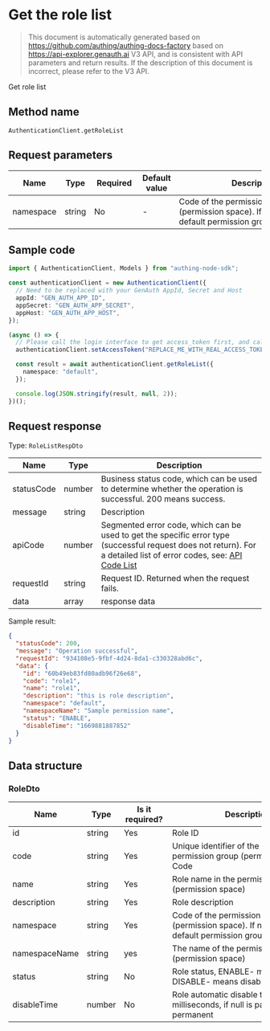 # Get the role list

<!--
Warning ⚠️:
Do not modify this document directly,
https://github.com/Authing/authing-docs-factory
Use this project to generate
-->

<LastUpdated />

> This document is automatically generated based on https://github.com/authing/authing-docs-factory based on https://api-explorer.genauth.ai V3 API, and is consistent with API parameters and return results. If the description of this document is incorrect, please refer to the V3 API.

Get role list

## Method name

`AuthenticationClient.getRoleList`

## Request parameters

| Name      | Type   | <div style="width:80px">Required</div> | Default value | <div style="width:300px">Description</div>                                                                | <div style="width:200px"></div>Sample value</div> |
| --------- | ------ | -------------------------------------- | ------------- | --------------------------------------------------------------------------------------------------------- | ------------------------------------------------- |
| namespace | string | No                                     | -             | Code of the permission group (permission space). If not passed, the default permission group is obtained. | `default`                                         |

## Sample code

```ts
import { AuthenticationClient, Models } from "authing-node-sdk";

const authenticationClient = new AuthenticationClient({
  // Need to be replaced with your GenAuth AppId, Secret and Host
  appId: "GEN_AUTH_APP_ID",
  appSecret: "GEN_AUTH_APP_SECRET",
  appHost: "GEN_AUTH_APP_HOST",
});

(async () => {
  // Please call the login interface to get access_token first, and call the setAccessToken method to set access_token
  authenticationClient.setAccessToken("REPLACE_ME_WITH_REAL_ACCESS_TOKEN");

  const result = await authenticationClient.getRoleList({
    namespace: "default",
  });

  console.log(JSON.stringify(result, null, 2));
})();
```

## Request response

Type: `RoleListRespDto`

| Name       | Type   | Description                                                                                                                                                                                                                                                                                                                                  |
| ---------- | ------ | -------------------------------------------------------------------------------------------------------------------------------------------------------------------------------------------------------------------------------------------------------------------------------------------------------------------------------------------- |
| statusCode | number | Business status code, which can be used to determine whether the operation is successful. 200 means success.                                                                                                                                                                                                                                 |
| message    | string | Description                                                                                                                                                                                                                                                                                                                                  |
| apiCode    | number | Segmented error code, which can be used to get the specific error type (successful request does not return). For a detailed list of error codes, see: [API Code List](https://api-explorer.genauth.ai/?tag=group/%E5%BC%80%E5%8F%91%E5%87%86%E5%A4%87#tag/%E5%BC%80%E5%8F%91%E5%87%86%E5%A4%87/%E9%94%99%E8%AF%AF%E5%A4%84%E7%90%86/apiCode) |
| requestId  | string | Request ID. Returned when the request fails.                                                                                                                                                                                                                                                                                                 |
| data       | array  | response data                                                                                                                                                                                                                                                                                                                                |

Sample result:

```json
{
  "statusCode": 200,
  "message": "Operation successful",
  "requestId": "934108e5-9fbf-4d24-8da1-c330328abd6c",
  "data": {
    "id": "60b49eb83fd80adb96f26e68",
    "code": "role1",
    "name": "role1",
    "description": "this is role description",
    "namespace": "default",
    "namespaceName": "Sample permission name",
    "status": "ENABLE",
    "disableTime": "1669881887852"
  }
}
```

## Data structure

### <a id="RoleDto"></a> RoleDto

| Name          | Type   | <div style="width:80px">Is it required?</div> | <div style="width:300px">Description</div>                                                                | <div style="width:200px">Sample value</div> |
| ------------- | ------ | --------------------------------------------- | --------------------------------------------------------------------------------------------------------- | ------------------------------------------- |
| id            | string | Yes                                           | Role ID                                                                                                   | `60b49eb83fd80adb96f26e68`                  |
| code          | string | Yes                                           | Unique identifier of the role in the permission group (permission space) Code                             | `role1`                                     |
| name          | string | Yes                                           | Role name in the permission group (permission space)                                                      | `role1`                                     |
| description   | string | Yes                                           | Role description                                                                                          | `this is role description`                  |
| namespace     | string | Yes                                           | Code of the permission group (permission space). If not passed, the default permission group is obtained. | `default`                                   |
| namespaceName | string | yes                                           | The name of the permission group (permission space)                                                       | `Sample permission name`                    |
| status        | string | No                                            | Role status, ENABLE- means normal, DISABLE- means disabled                                                | `ENABLE`                                    |
| disableTime   | number | No                                            | Role automatic disable time, in milliseconds, if null is passed, it means permanent                       | `1669881887852`                             |
